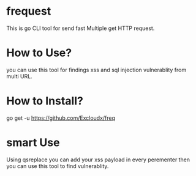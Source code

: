 # frequest
This is go CLI tool for send fast Multiple  get HTTP request.

# How to Use?
you can use this tool for findings xss and sql injection vulnerablity from multi URL.

# How to Install?
go get -u https://github.com/Excloudx/freq


# smart Use
Using qsreplace you can add your xss payload in every perementer then you can use this tool to find vulnerablity.
